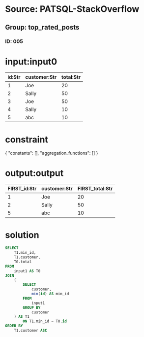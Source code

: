 # Source: PATSQL-StackOverflow
## Group: top_rated_posts
### ID: 005

# input:input0

| id:Str | customer:Str | total:Str |
|---|---|---|
| 1 | Joe | 20 |
| 2 | Sally | 50 |
| 3 | Joe | 50 |
| 4 | Sally | 10 |
| 5 | abc | 10 |

# constraint

{
  "constants": [],
  "aggregation_functions": []
}

# output:output

| FIRST_id:Str | customer:Str | FIRST_total:Str |
|---|---|---|
| 1 | Joe | 20 |
| 2 | Sally | 50 |
| 5 | abc | 10 |

# solution

```sql
SELECT
    T1.min_id,
    T1.customer,
    T0.total 
FROM
    input1 AS T0 
JOIN
    (
        SELECT
            customer,
            min(id) AS min_id 
        FROM
            input1 
        GROUP BY
            customer
    ) AS T1 
        ON T1.min_id = T0.id 
ORDER BY
    T1.customer ASC
```
